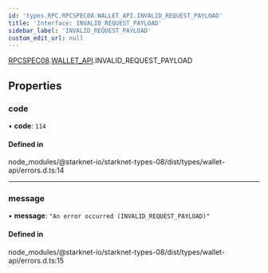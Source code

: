 ```yaml
---
id: 'types.RPC.RPCSPEC08.WALLET_API.INVALID_REQUEST_PAYLOAD'
title: 'Interface: INVALID_REQUEST_PAYLOAD'
sidebar_label: 'INVALID_REQUEST_PAYLOAD'
custom_edit_url: null
---
```


[RPCSPEC08](../namespaces/types.RPC.RPCSPEC08.md).[WALLET_API](../namespaces/types.RPC.RPCSPEC08.WALLET_API.md).INVALID_REQUEST_PAYLOAD

## Properties

### code

• **code**: `114`

#### Defined in

node_modules/@starknet-io/starknet-types-08/dist/types/wallet-api/errors.d.ts:14

---

### message

• **message**: `"An error occurred (INVALID_REQUEST_PAYLOAD)"`

#### Defined in

node_modules/@starknet-io/starknet-types-08/dist/types/wallet-api/errors.d.ts:15
